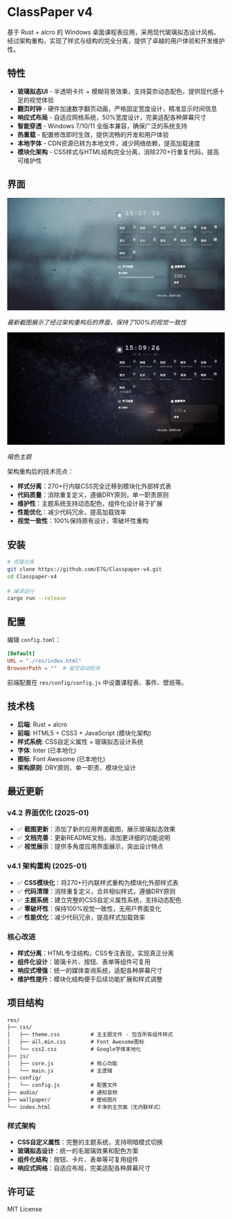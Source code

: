 # ClassPaper v4

基于 Rust + alcro 的 Windows 桌面课程表应用，采用现代玻璃拟态设计风格。经过架构重构，实现了样式与结构的完全分离，提供了卓越的用户体验和开发维护性。

## 特性

- **玻璃拟态UI** - 半透明卡片 + 模糊背景效果，支持莫奈动态配色，提供现代感十足的视觉体验
- **翻页时钟** - 硬件加速数字翻页动画，严格固定宽度设计，精准显示时间信息
- **响应式布局** - 自适应网格系统，50%宽度设计，完美适配各种屏幕尺寸
- **智能穿透** - Windows 7/10/11 全版本兼容，确保广泛的系统支持
- **热重载** - 配置修改即时生效，提供流畅的开发和用户体验
- **本地字体** - CDN资源已转为本地文件，减少网络依赖，提高加载速度
- **模块化架构** - CSS样式与HTML结构完全分离，消除270+行重复代码，提高可维护性

## 界面

![ClassPaper UI](screenshots/82b9c391d80f1dd07ac1d1bcba97680.png)

*最新截图展示了经过架构重构后的界面，保持了100%的视觉一致性*

![ClassPaper UI 2](screenshots/e77565fa235f55ed864cc6a522211ea.png)

*暗色主题*

架构重构后的技术亮点：
- **样式分离**：270+行内联CSS完全迁移到模块化外部样式表
- **代码质量**：消除重复定义，遵循DRY原则，单一职责原则
- **维护性**：主题系统支持动态配色，组件化设计易于扩展
- **性能优化**：减少代码冗余，提高加载效率
- **视觉一致性**：100%保持原有设计，零破坏性重构

## 安装

```bash
# 克隆仓库
git clone https://github.com/E7G/Classpaper-v4.git
cd Classpaper-v4

# 编译运行
cargo run --release
```

## 配置

编辑 `config.toml`：

```toml
[Default]
URL = "./res/index.html"
BrowserPath = ""  # 留空自动检测
```

前端配置在 `res/config/config.js` 中设置课程表、事件、壁纸等。

## 技术栈

- **后端**: Rust + alcro 
- **前端**: HTML5 + CSS3 + JavaScript (模块化架构)
- **样式系统**: CSS自定义属性 + 玻璃拟态设计系统
- **字体**: Inter (已本地化)
- **图标**: Font Awesome (已本地化)
- **架构原则**: DRY原则、单一职责、模块化设计

## 最近更新

### v4.2 界面优化 (2025-01)
- ✅ **截图更新**：添加了新的应用界面截图，展示玻璃拟态效果
- ✅ **文档完善**：更新README文档，添加更详细的功能说明
- ✅ **视觉展示**：提供多角度应用界面展示，突出设计特点

### v4.1 架构重构 (2025-01)
- ✅ **CSS模块化**：将270+行内联样式重构为模块化外部样式表
- ✅ **代码清理**：消除重复定义，合并相似样式，遵循DRY原则  
- ✅ **主题系统**：建立完整的CSS自定义属性系统，支持动态配色
- ✅ **零破坏性**：保持100%视觉一致性，无用户界面变化
- ✅ **性能优化**：减少代码冗余，提高样式加载效率

### 核心改进
- **样式分离**：HTML专注结构，CSS专注表现，实现真正分离
- **组件化设计**：玻璃卡片、按钮、表单等组件可复用
- **响应式增强**：统一的媒体查询系统，适配各种屏幕尺寸
- **维护性提升**：模块化结构便于后续功能扩展和样式调整

## 项目结构

```
res/
├── css/
│   ├── theme.css          # 主主题文件 - 包含所有组件样式
│   ├── all.min.css        # Font Awesome图标
│   └── css2.css           # Google字体本地化
├── js/
│   ├── core.js            # 核心功能
│   └── main.js            # 主逻辑
├── config/
│   └── config.js          # 配置文件
├── audio/                 # 通知音频
├── wallpaper/             # 壁纸图片
└── index.html             # 干净的主页面（无内联样式）
```

### 样式架构
- **CSS自定义属性**：完整的主题系统，支持明暗模式切换
- **玻璃拟态设计**：统一的毛玻璃效果和配色方案
- **组件化结构**：按钮、卡片、表单等可复用组件
- **响应式网格**：自适应布局，完美适配各种屏幕尺寸

## 许可证

MIT License